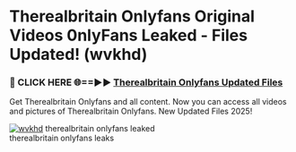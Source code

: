 # Therealbritain Onlyfans Original Videos 0nlyFans Leaked - Files Updated! (wvkhd)

<h3>🔴 CLICK HERE 🌐==►► <a href="https://tinyurl.com/4seja8ks" rel="nofollow">Therealbritain Onlyfans Updated Files</a></h3>

Get Therealbritain Onlyfans and all content. Now you can access all videos and pictures of Therealbritain Onlyfans. New Updated Files 2025!

[![wvkhd](https://i.imgur.com/EWjZXRe.gif)](https://tinyurl.com/4seja8ks)
therealbritain onlyfans leaked<br>
therealbritain onlyfans leaks